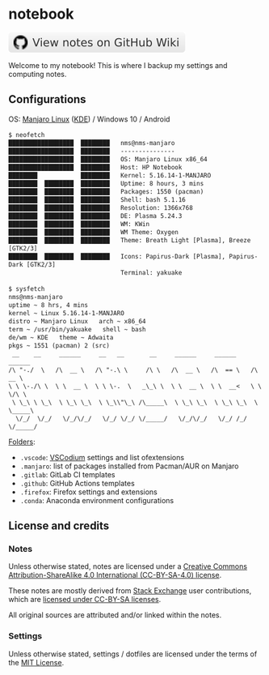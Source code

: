 # notebook

[![View notes on GitHub Wiki](badge.svg)](https://github.com/nmstreethran/notebook/wiki)

Welcome to my notebook! This is where I backup my settings and computing notes.

## Configurations

OS: [Manjaro Linux](https://manjaro.org/) ([KDE](https://kde.org/)) / Windows 10 / Android

```text
$ neofetch
██████████████████  ████████   nms@nms-manjaro
██████████████████  ████████   ---------------
██████████████████  ████████   OS: Manjaro Linux x86_64
██████████████████  ████████   Host: HP Notebook
████████            ████████   Kernel: 5.16.14-1-MANJARO
████████  ████████  ████████   Uptime: 8 hours, 3 mins
████████  ████████  ████████   Packages: 1550 (pacman)
████████  ████████  ████████   Shell: bash 5.1.16
████████  ████████  ████████   Resolution: 1366x768
████████  ████████  ████████   DE: Plasma 5.24.3
████████  ████████  ████████   WM: KWin
████████  ████████  ████████   WM Theme: Oxygen
████████  ████████  ████████   Theme: Breath Light [Plasma], Breeze [GTK2/3]
████████  ████████  ████████   Icons: Papirus-Dark [Plasma], Papirus-Dark [GTK2/3]
                               Terminal: yakuake

$ sysfetch
nms@nms-manjaro
uptime ~ 8 hrs, 4 mins
kernel ~ Linux 5.16.14-1-MANJARO
distro ~ Manjaro Linux   arch ~ x86_64
term ~ /usr/bin/yakuake   shell ~ bash
de/wm ~ KDE   theme ~ Adwaita
pkgs ~ 1551 (pacman) 2 (src)
 __    __     ______     __   __       __     ______     ______     ______
/\ "-./  \   /\  __ \   /\ "-.\ \     /\ \   /\  __ \   /\  == \   /\  __ \
\ \ \-./\ \  \ \  __ \  \ \ \-.  \   _\_\ \  \ \  __ \  \ \  __<   \ \ \/\ \
 \ \_\ \ \_\  \ \_\ \_\  \ \_\\"\_\ /\_____\  \ \_\ \_\  \ \_\ \_\  \ \_____\
  \/_/  \/_/   \/_/\/_/   \/_/ \/_/ \/_____/   \/_/\/_/   \/_/ /_/   \/_____/
```

[Folders](https://github.com/nmstreethran/notebook):

- `.vscode`: [VSCodium](https://vscodium.com/) settings and list ofextensions
- `.manjaro`: list of packages installed from Pacman/AUR on Manjaro
- `.gitlab`: GitLab CI templates
- `.github`: GitHub Actions templates
- `.firefox`: Firefox settings and extensions
- `.conda`: Anaconda environment configurations

## License and credits

### Notes

Unless otherwise stated, notes are licensed under a [Creative Commons Attribution-ShareAlike 4.0 International (CC-BY-SA-4.0) license](https://creativecommons.org/licenses/by-sa/4.0/).

These notes are mostly derived from [Stack Exchange](https://stackexchange.com/) user contributions, which are [licensed under CC-BY-SA licenses](https://stackoverflow.com/help/licensing).

All original sources are attributed and/or linked within the notes.

### Settings

Unless otherwise stated, settings / dotfiles are licensed under the terms of the [MIT License](https://opensource.org/licenses/MIT).
